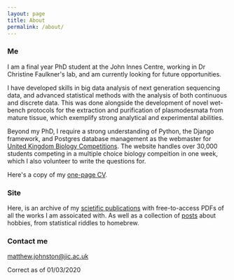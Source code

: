 ```yaml
---
layout: page
title: About
permalink: /about/
---
```


### Me

I am a final year PhD student at the John Innes Centre, working in Dr Christine Faulkner's lab, and am currently looking for future opportunities.

I have developed skills in big data analysis of next generation sequencing data, and advanced statistical methods with the analysis of both continuous and discrete data. This was done alongside the development of novel wet-bench protocols for the extraction and purification of plasmodesmata from mature tissue, which exemplify strong analytical and experimental abilities. 

Beyond my PhD, I require a strong understanding of Python, the Django framework, and Postgres database management as the webmaster for [United Kingdom Biology Competitions](https://ukbiologycompetitions.org/uk-biology-competitions/). The website handles over 30,000 students competing in a multiple choice biology compeition in one week, which I also volunteer to write the questions for.

Here's a copy of my [one-page CV](../JohnstonCV.pdf).

### Site

Here, is an archive of my [scietific publications](../publications/) with free-to-access PDFs of all the works I am assoicated with. As well as a collection of [posts](../) about hobbies, from statistical riddles to homebrew.

### Contact me

[matthew.johnston@jic.ac.uk](mailto:matthew.johnston@jic.ac.uk)

Correct as of 01/03/2020
